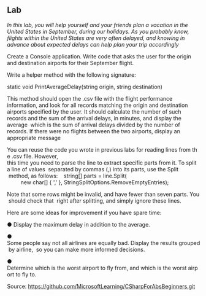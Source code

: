 ## Lab
_In this lab, you will help yourself and your friends plan a vacation in the United States in 
September, during our holidays. As you probably know, flights within the United States are very 
often delayed, and knowing in advance about expected delays can help plan your trip 
accordingly_

Create a Console application. Write code that asks the user for the origin and destination 
airports for their September flight. 

Write a helper method with the following signature: 

static void PrintAverageDelay(string origin, string destination) 

This method should open the .csv file with the flight performance information, and look for all 
records matching the origin and destination airports specified by the user. It should calculate the 
number of such records and the sum of the arrival delays, in minutes, and display the average ­­ 
which is the sum of arrival delays divided by the number of records. If there were no flights 
between the two airports, display an appropriate message

You can reuse the code you wrote in previous labs for reading lines from the .csv file. However, 
this time you need to parse the line to extract specific parts from it. To split a line of values 
separated by commas (,) into its parts, use the S​plit​ method, as follows: 
 
string[] parts = line.Split( 
         new char[] { ',' }, StringSplitOptions.RemoveEmptyEntries); 

Note that some rows might be invalid, and have fewer than seven parts. You should check that 
right after splitting, and simply ignore these lines. 

Here are some ideas for improvement if you have spare time: 

● Display the maximum delay in addition to the average.

● Some people say not all airlines are equally bad. Display the results grouped by airline, 
  so you can make more informed decisions.
  
● Determine which is the worst airport to fly from, and which is the worst airport to fly to. 

Source:
https://github.com/MicrosoftLearning/CSharpForAbsBeginners.git
